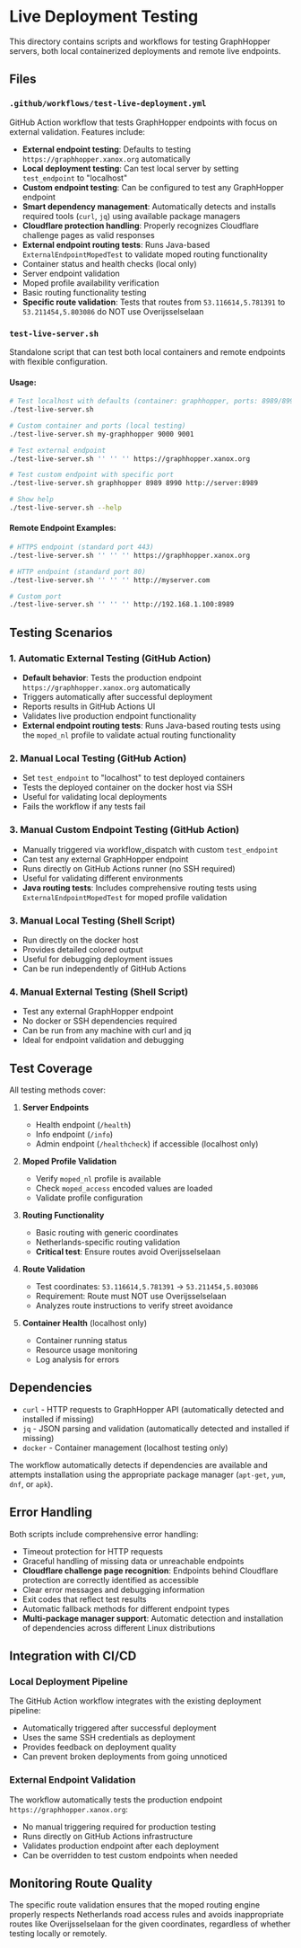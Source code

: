 # Live Deployment Testing

This directory contains scripts and workflows for testing GraphHopper servers, both local containerized deployments and remote live endpoints.

## Files

### `.github/workflows/test-live-deployment.yml`
GitHub Action workflow that tests GraphHopper endpoints with focus on external validation. Features include:

- **External endpoint testing**: Defaults to testing `https://graphhopper.xanox.org` automatically
- **Local deployment testing**: Can test local server by setting `test_endpoint` to "localhost"
- **Custom endpoint testing**: Can be configured to test any GraphHopper endpoint
- **Smart dependency management**: Automatically detects and installs required tools (`curl`, `jq`) using available package managers
- **Cloudflare protection handling**: Properly recognizes Cloudflare challenge pages as valid responses
- **External endpoint routing tests**: Runs Java-based `ExternalEndpointMopedTest` to validate moped routing functionality
- Container status and health checks (local only)
- Server endpoint validation
- Moped profile availability verification
- Basic routing functionality testing
- **Specific route validation**: Tests that routes from `53.116614,5.781391` to `53.211454,5.803086` do NOT use Overijsselselaan

### `test-live-server.sh`
Standalone script that can test both local containers and remote endpoints with flexible configuration.

#### Usage:
```bash
# Test localhost with defaults (container: graphhopper, ports: 8989/8990)
./test-live-server.sh

# Custom container and ports (local testing)
./test-live-server.sh my-graphhopper 9000 9001

# Test external endpoint
./test-live-server.sh '' '' '' https://graphhopper.xanox.org

# Test custom endpoint with specific port
./test-live-server.sh graphhopper 8989 8990 http://server:8989

# Show help
./test-live-server.sh --help
```

#### Remote Endpoint Examples:
```bash
# HTTPS endpoint (standard port 443)
./test-live-server.sh '' '' '' https://graphhopper.xanox.org

# HTTP endpoint (standard port 80)
./test-live-server.sh '' '' '' http://myserver.com

# Custom port
./test-live-server.sh '' '' '' http://192.168.1.100:8989
```

## Testing Scenarios

### 1. Automatic External Testing (GitHub Action)
- **Default behavior**: Tests the production endpoint `https://graphhopper.xanox.org` automatically
- Triggers automatically after successful deployment
- Reports results in GitHub Actions UI
- Validates live production endpoint functionality
- **External endpoint routing tests**: Runs Java-based routing tests using the `moped_nl` profile to validate actual routing functionality

### 2. Manual Local Testing (GitHub Action)
- Set `test_endpoint` to "localhost" to test deployed containers
- Tests the deployed container on the docker host via SSH
- Useful for validating local deployments
- Fails the workflow if any tests fail

### 3. Manual Custom Endpoint Testing (GitHub Action)
- Manually triggered via workflow_dispatch with custom `test_endpoint`
- Can test any external GraphHopper endpoint
- Runs directly on GitHub Actions runner (no SSH required)
- Useful for validating different environments
- **Java routing tests**: Includes comprehensive routing tests using `ExternalEndpointMopedTest` for moped profile validation

### 3. Manual Local Testing (Shell Script)
- Run directly on the docker host
- Provides detailed colored output
- Useful for debugging deployment issues
- Can be run independently of GitHub Actions

### 4. Manual External Testing (Shell Script)
- Test any external GraphHopper endpoint
- No docker or SSH dependencies required
- Can be run from any machine with curl and jq
- Ideal for endpoint validation and debugging

## Test Coverage

All testing methods cover:

1. **Server Endpoints**
   - Health endpoint (`/health`)
   - Info endpoint (`/info`)
   - Admin endpoint (`/healthcheck`) if accessible (localhost only)

2. **Moped Profile Validation**
   - Verify `moped_nl` profile is available
   - Check `moped_access` encoded values are loaded
   - Validate profile configuration

3. **Routing Functionality**
   - Basic routing with generic coordinates
   - Netherlands-specific routing validation
   - **Critical test**: Ensure routes avoid Overijsselselaan

4. **Route Validation**
   - Test coordinates: `53.116614,5.781391` → `53.211454,5.803086`
   - Requirement: Route must NOT use Overijsselselaan
   - Analyzes route instructions to verify street avoidance

5. **Container Health** (localhost only)
   - Container running status
   - Resource usage monitoring
   - Log analysis for errors

## Dependencies

- `curl` - HTTP requests to GraphHopper API (automatically detected and installed if missing)
- `jq` - JSON parsing and validation (automatically detected and installed if missing)
- `docker` - Container management (localhost testing only)

The workflow automatically detects if dependencies are available and attempts installation using the appropriate package manager (`apt-get`, `yum`, `dnf`, or `apk`).

## Error Handling

Both scripts include comprehensive error handling:
- Timeout protection for HTTP requests
- Graceful handling of missing data or unreachable endpoints
- **Cloudflare challenge page recognition**: Endpoints behind Cloudflare protection are correctly identified as accessible
- Clear error messages and debugging information
- Exit codes that reflect test results
- Automatic fallback methods for different endpoint types
- **Multi-package manager support**: Automatic detection and installation of dependencies across different Linux distributions

## Integration with CI/CD

### Local Deployment Pipeline
The GitHub Action workflow integrates with the existing deployment pipeline:
- Automatically triggered after successful deployment
- Uses the same SSH credentials as deployment
- Provides feedback on deployment quality
- Can prevent broken deployments from going unnoticed

### External Endpoint Validation
The workflow automatically tests the production endpoint `https://graphhopper.xanox.org`:
- No manual triggering required for production testing
- Runs directly on GitHub Actions infrastructure
- Validates production endpoint after each deployment
- Can be overridden to test custom endpoints when needed

## Monitoring Route Quality

The specific route validation ensures that the moped routing engine properly respects Netherlands road access rules and avoids inappropriate routes like Overijsselselaan for the given coordinates, regardless of whether testing locally or remotely.